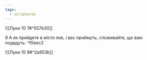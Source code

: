 ```yaml
---
tags:
  - scriptures
---
```


![[Луки 10 7#^557b30]]

8 А як прийдете в місто яке, і вас приймуть, споживайте, що вам подадуть. ^f0eec2

![[Луки 10 9#^2a953b]]